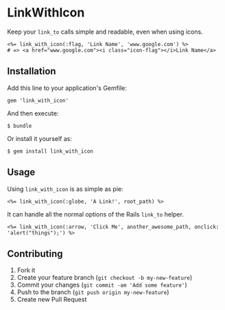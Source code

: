 # LinkWithIcon

Keep your `link_to` calls simple and readable, even when using icons.

```html+erb
<%= link_with_icon(:flag, 'Link Name', 'www.google.com') %>
# => <a href="www.google.com"><i class="icon-flag"></i>Link Name</a>
```

## Installation

Add this line to your application's Gemfile:

    gem 'link_with_icon'

And then execute:

    $ bundle

Or install it yourself as:

    $ gem install link_with_icon

## Usage

Using `link_with_icon` is as simple as pie:

```html+erb
<%= link_with_icon(:globe, 'A Link!', root_path) %>
```

It can handle all the normal options of the Rails `link_to` helper.

```html+erb
<%= link_with_icon(:arrow, 'Click Me', another_awesome_path, onclick: 'alert("things");') %>
```

## Contributing

1. Fork it
2. Create your feature branch (`git checkout -b my-new-feature`)
3. Commit your changes (`git commit -am 'Add some feature'`)
4. Push to the branch (`git push origin my-new-feature`)
5. Create new Pull Request
